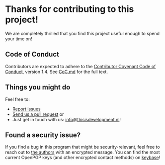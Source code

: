 # Thanks for contributing to this project!

We are completely thrilled that you find this project useful enough to
spend your time on!

## Code of Conduct

Contributors are expected to adhere to the
[Contributor Covenant Code of Conduct](http://contributor-covenant.org/version/1/4/),
version 1.4. See [CoC.md](CoC.md) for the full text.

## Things you might do

Feel free to:

* [Report issues](../../issues)
* [Send us a pull request](../../pulls) or
* Just get in touch with us: info@thisisdevelopment.nl!

## Found a security issue?

If you find a bug in this program that might be security-relevant, feel free to reach out to [the authors](mailto:info@thisisdevelopment.nl) with an encrypted message. You can find the most current OpenPGP keys (and other encrypted contact methods) on [keybase](https://keybase.io/asf)!